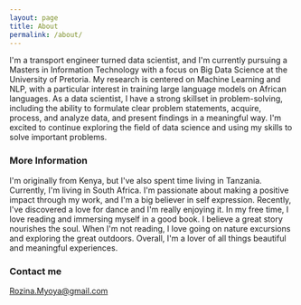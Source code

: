 ```yaml
---
layout: page
title: About
permalink: /about/
---
```


I'm a transport engineer turned data scientist, and I'm currently pursuing a Masters in Information Technology with a focus on Big Data Science at the University of Pretoria. My research is centered on Machine Learning and NLP, with a particular interest in training large language models on African languages. As a data scientist, I have a strong skillset in problem-solving, including the ability to formulate clear problem statements, acquire, process, and analyze data, and present findings in a meaningful way. I'm excited to continue exploring the field of data science and using my skills to solve important problems.

### More Information

I'm originally from Kenya, but I've also spent time living in Tanzania. Currently, I'm living in South Africa. I'm passionate about making a positive impact through my work, and I'm a big believer in self expression. Recently, I've discovered a love for dance and I'm really enjoying it. In my free time, I love reading and immersing myself in a good book. I believe a great story nourishes the soul. When I'm not reading, I love going on nature excursions and exploring the great outdoors. Overall, I'm a lover of all things beautiful and meaningful experiences. 

### Contact me

Rozina.Myoya@gmail.com



